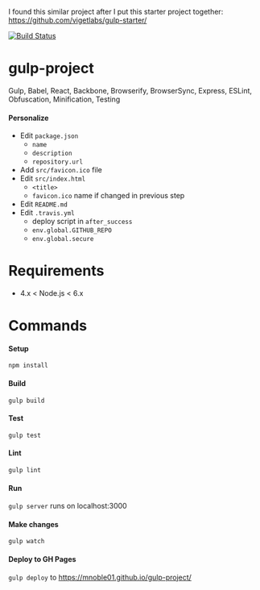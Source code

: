 I found this similar project after I put this starter project together: https://github.com/vigetlabs/gulp-starter/

[![Build Status](https://travis-ci.org/mnoble01/gulp-project.svg?branch=master)](https://travis-ci.org/mnoble01/gulp-project)

# gulp-project
Gulp, Babel, React, Backbone, Browserify, BrowserSync, Express, ESLint, Obfuscation, Minification, Testing

#### Personalize
- Edit `package.json`
  - `name`
  - `description`
  - `repository.url`
- Add `src/favicon.ico` file
- Edit `src/index.html`
  - `<title>`
  - `favicon.ico` name if changed in previous step
- Edit `README.md`
- Edit `.travis.yml`
  - deploy script in `after_success`
  - `env.global.GITHUB_REPO`
  - `env.global.secure`

# Requirements
- 4.x < Node.js < 6.x

# Commands

#### Setup
`npm install`

#### Build
`gulp build`

#### Test
`gulp test`

#### Lint
`gulp lint`

#### Run
`gulp server` runs on localhost:3000

#### Make changes
`gulp watch`

#### Deploy to GH Pages
`gulp deploy` to https://mnoble01.github.io/gulp-project/
